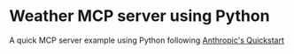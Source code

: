 # Weather MCP server using Python
A quick MCP server example using Python following [Anthropic's Quickstart](https://modelcontextprotocol.io/docs/develop/build-server) 